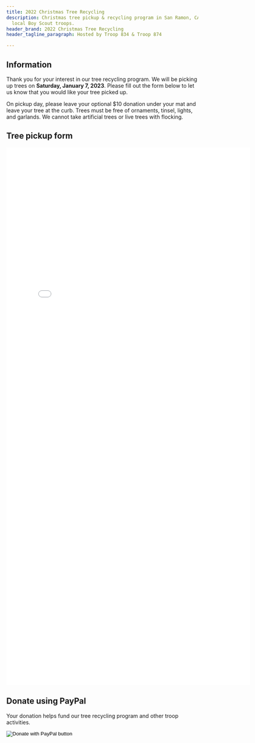 ```yaml
---
title: 2022 Christmas Tree Recycling
description: Christmas tree pickup & recycling program in San Ramon, CA. Hosted by
  local Boy Scout troops.
header_brand: 2022 Christmas Tree Recycling
header_tagline_paragraph: Hosted by Troop 834 & Troop 874

---
```

## Information

<!--Thank you for your interest in our tree recycling program.  Our 2022 pickup is complete.  Please check back again next year.  If your tree was picked up and/or you'd like to donate to Boy Scouts, please use the Donate button below. -->

Thank you for your interest in our tree recycling program. We will be picking up trees on **Saturday, January 7, 2023**. Please fill out the form below to let us
know that you would like your tree picked up.

On pickup day, please leave your optional $10 donation under your mat and leave
your tree at the curb.  Trees must be free of ornaments, tinsel, lights, and
garlands.  We cannot take artificial trees or live trees with flocking.

## Tree pickup form

<iframe src="[https://docs.google.com/forms/d/e/1FAIpQLSeV_I8nyS7hRgQOT82oT2464vdDGIYJ52eKu0ly8os1Sllx7g/viewform?embedded=true](https://docs.google.com/forms/d/e/1FAIpQLSeV_I8nyS7hRgQOT82oT2464vdDGIYJ52eKu0ly8os1Sllx7g/viewform?embedded=true "https://docs.google.com/forms/d/e/1FAIpQLSeV_I8nyS7hRgQOT82oT2464vdDGIYJ52eKu0ly8os1Sllx7g/viewform?embedded=true")" width="640" height="1414" frameborder="0" marginheight="0" marginwidth="0">Loading…</iframe>

## Donate using PayPal

Your donation helps fund our tree recycling program and other troop activities.
<form class="mt-1" action="https://www.paypal.com/donate" method="post" target="_top">
<input type="hidden" name="hosted_button_id" value="MGFWR7STEAX5G" />
<input type="image" src="https://www.paypalobjects.com/en_US/i/btn/btn_donate_LG.gif" border="0" name="submit" title="PayPal - The safer, easier way to pay online!" alt="Donate with PayPal button" />
</form>